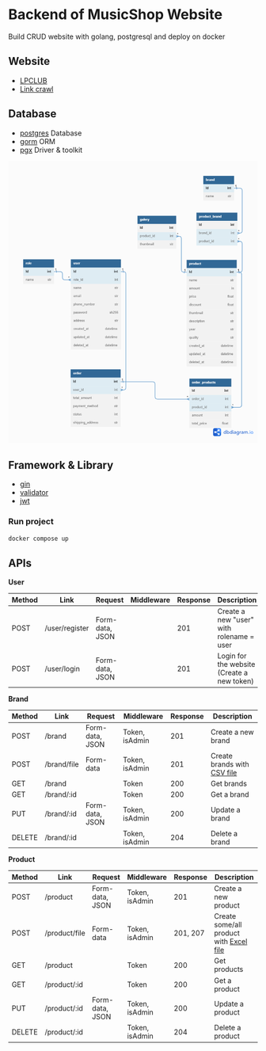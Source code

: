 # Backend of MusicShop Website

Build CRUD website with golang, postgresql and deploy on docker


## Website
- [LPCLUB](https://lpclub.vn/)
- [Link crawl](https://github.com/MusicShopVersion1/crawl_data)

## Database
- [postgres](https://hub.docker.com/_/postgres) Database
- [gorm](https://github.com/go-gorm/gorm) ORM
- [pgx](https://github.com/jackc/pgx) Driver & toolkit

![Database Diagram](https://github.com/MusicShopVersion1/server/blob/master/images/Web%20Online%20MusicShop.png)

## Framework & Library
- [gin](https://github.com/gin-gonic/gin)
- [validator](https://github.com/go-playground/validator)
- [jwt](https://github.com/golang-jwt/jwt)

[//]: # (- [migrate]&#40;https://github.com/golang-migrate/migrate&#41;)

### Run project

```
docker compose up
```

## APIs

**User**

| Method | Link           | Request         | Middleware | Response | Description                                |
|--------|----------------|-----------------|------------|----------|--------------------------------------------|
| POST   | /user/register | Form-data, JSON |            | 201      | Create a new "user" with rolename = user   |
| POST   | /user/login    | Form-data, JSON |            | 201      | Login for the website (Create a new token) |

**Brand**

| Method | Link        | Request         | Middleware     | Response | Description                                                                                                    |
|--------|-------------|-----------------|----------------|----------|----------------------------------------------------------------------------------------------------------------|
| POST   | /brand      | Form-data, JSON | Token, isAdmin | 201      | Create a new brand                                                                                             |
| POST   | /brand/file | Form-data       | Token, isAdmin | 201      | Create brands with [CSV file](https://github.com/MusicShopVersion1/crawl_data/blob/master/product/product.csv) |
| GET    | /brand      |                 | Token          | 200      | Get brands                                                                                                     |
| GET    | /brand/:id  |                 | Token          | 200      | Get a brand                                                                                                    |
| PUT    | /brand/:id  | Form-data, JSON | Token, isAdmin | 200      | Update a brand                                                                                                 |
| DELETE | /brand/:id  |                 | Token, isAdmin | 204      | Delete a brand                                                                                                 |

**Product**

| Method | Link          | Request         | Middleware     | Response | Description                                                                                                                  |
|--------|---------------|-----------------|----------------|----------|------------------------------------------------------------------------------------------------------------------------------|
| POST   | /product      | Form-data, JSON | Token, isAdmin | 201      | Create a new product                                                                                                         |
| POST   | /product/file | Form-data       | Token, isAdmin | 201, 207 | Create some/all product with [Excel file](https://github.com/MusicShopVersion1/crawl_data/blob/master/product/product.xlsxx) |
| GET    | /product      |                 | Token          | 200      | Get products                                                                                                                 |
| GET    | /product/:id  |                 | Token          | 200      | Get a product                                                                                                                |
| PUT    | /product/:id  | Form-data, JSON | Token, isAdmin | 200      | Update a product                                                                                                             |
| DELETE | /product/:id  |                 | Token, isAdmin | 204      | Delete a product                                                                                                             |
